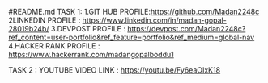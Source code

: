 #README.md
TASK 1:
1.GIT HUB PROFILE:https://github.com/Madan2248c
2LINKEDIN PROFILE : https://www.linkedin.com/in/madan-gopal-28019b24b/
3.DEVPOST PROFILE : https://devpost.com/Madan2248c?ref_content=user-portfolio&ref_feature=portfolio&ref_medium=global-nav
4.HACKER RANK PROFILE : https://www.hackerrank.com/madangopalboddu1

TASK 2 :
YOUTUBE VIDEO LINK :
https://youtu.be/Fy6eaOIxK18
